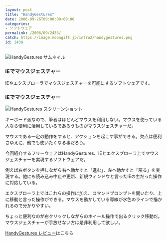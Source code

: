 ```yaml
---
layout: post
title: "HandyGestures"
date: 2006-09-26T09:00:00+09:00
categories:
- ソフトウェア
permalink: /2006/09/2453/
catch: https://image.moongift.jp/intro2/handygestures.png
id: 2438
---
```

 ![HandyGestures サムネイル](https://image.moongift.jp/intro2/handygestures.t.png "HandyGestures サムネイル")
  

### IEでマウスジェスチャー
  
IEやエクスプローラでマウスジェスチャーを可能にするソフトウェアです。  
<!--more-->  

### IEでマウスジェスチャー
  

![HandyGestures スクリーンショット](https://image.moongift.jp/intro2/handygestures.png "HandyGestures スクリーンショット")

  

キーボード派なので、筆者はほとんどマウスを利用しない。マウスを使っている人なら便利に活用しているであろうものがマウスジェスチャーだ。

  

マウスである一定の動作をすると、アクションを起こす事ができる。欠点は便利さゆえに、他でも使いたくなる事だろう。

  

今回紹介するフリーウェアはHandyGestures、IEとエクスプローラ上でマウスジェスチャーを実現するソフトウェアだ。

  

例えば右ボタンを押しながら右へ動かすと「進む」、左へ動かすと「戻る」を実現する。他にも読み込み中止や更新、新規ウィンドウと言ったIEの主だった操作に対応している。

  

エクスプローラ上ではこれらの操作に加え、コマンドプロンプトを開いたり、上に移動と言った操作ができる。マウスを動かしている導線が水色のラインで描かれるので分かりやすい。

  

ちょっと便利なのが右クリックしながらのホイール操作で出るクリック移動だ。マウスジェスチャーが手放せない方は是非利用して欲しい。

  

[HandyGestures レビュー](http://fw.moongift.jp/review/i-2454.html)はこちら

